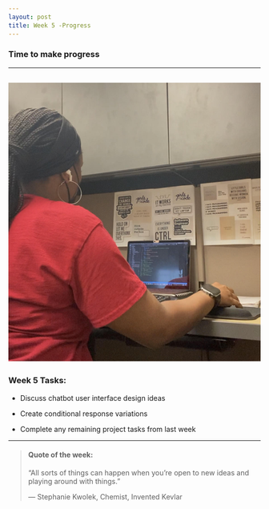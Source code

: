 ```yaml
---
layout: post
title: Week 5 -Progress
---
```


### Time to make progress

----

![uapwkfive1](/images/uapwkfive1.jpg)
----

### Week 5 Tasks:

- Discuss chatbot user interface design ideas

- Create conditional response variations 

- Complete any remaining project tasks from last week

----

> #### Quote of the week:
> “All sorts of things can happen when you’re open to new ideas and playing around with things.”
>
> — Stephanie Kwolek, Chemist, Invented Kevlar

